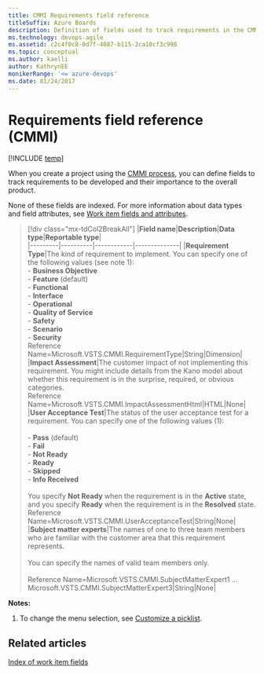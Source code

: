 ```yaml
---
title: CMMI Requirements field reference 
titleSuffix: Azure Boards
description: Definition of fields used to track requirements in the CMMI process for Azure Boards, Azure DevOps, & Team Foundation Server  
ms.technology: devops-agile
ms.assetid: c2c4f0c8-0d7f-4087-b115-2ca10cf3c998
ms.topic: conceptual
ms.author: kaelli
author: KathrynEE
monikerRange: '<= azure-devops'
ms.date: 01/24/2017
---
```


# Requirements field reference (CMMI)

[!INCLUDE [temp](../../../includes/version-all.md)]

When you create a project using the [CMMI process](../cmmi-process.md), you can define fields to track requirements to be developed and their importance to the overall product.  
  
None of these fields are indexed. For more information about data types and field attributes, see [Work item fields and attributes](../../work-item-fields.md).  
  
> [!div class="mx-tdCol2BreakAll"]
> |**Field name**|**Description**|**Data type**|**Reportable type**|  
> |---------|----------|------------|--------------| 
> |**Requirement Type**|The kind of requirement to implement. You can specify one of the following values (see note 1):<br/>-   **Business Objective**<br/>-   **Feature** (default)<br/>-   **Functional**<br />-   **Interface**<br />-   **Operational**<br/>-   **Quality of Service**<br />-   **Safety**<br />-   **Scenario**<br />-   **Security**<br/>Reference Name=Microsoft.VSTS.CMMI.RequirementType|String|Dimension| 
> |**Impact Assessment**|The customer impact of not implementing this requirement. You might include details from the Kano model about whether this requirement is in the surprise, required, or obvious categories.<br />Reference Name=Microsoft.VSTS.CMMI.ImpactAssessmentHtml|HTML|None| 
> |**User Acceptance Test**|The status of the user acceptance test for a requirement. You can specify one of the following values (1):<br /><br/>-   **Pass** (default)<br />-   **Fail**<br/>-   **Not Ready**<br />-   **Ready**<br />-   **Skipped**<br />-   **Info Received**<br/><br/>You specify **Not Ready** when the requirement is in the **Active** state, and you specify **Ready** when the requirement is in the **Resolved** state.<br />Reference Name=Microsoft.VSTS.CMMI.UserAcceptanceTest|String|None| 
> |**Subject matter experts**|The names of one to three team members who are familiar with the customer area that this requirement represents.<br/><br/>You can specify the names of valid team members only.<br/><br/>Reference Name=Microsoft.VSTS.CMMI.SubjectMatterExpert1 &hellip;Microsoft.VSTS.CMMI.SubjectMatterExpert3|String|None|  
  
**Notes:**  

1.  To change the menu selection, see [Customize a picklist](../../../../reference/add-modify-field.md).  
  
## Related articles
 [Index of work item fields](../work-item-field.md)
